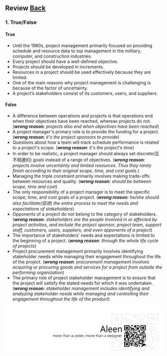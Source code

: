 ## Review	[Back](./../projectManagement.md)

### 1. True/False

#### True

- Until the 1980s, project management primarily focused on providing schedule and resource data to top management in the military, computer, and construction industries.
- Every project should have a well-defined objective.
- Projects should be developed in increments.
- Resources in a project should be used effectively because they are limited.
- One of the main reasons why project management is challenging is because of the factor of uncertainty.
- A project’s stakeholders consist of its customers, users, and suppliers.

#### False

- A difference between operations and projects is that operations end when their objectives have been reached, whereas projects do not. (*<strong>wrong reason</strong>: projects also end when objectives have been reached*)
- A project manager's primary role is to provide the funding for a project. (*<strong>wrong reason</strong>: it's the project sponsors to provide*)
- Questions about how a team will track schedule performance is related to a project's scope. (*<strong>wrong reason</strong>: it's the project's time*)
- In order to be realistic, a project manager should always set discrete(互不相連的) goals instead of a range of objectives. (*<strong>wrong reason</strong>: projects involve uncertainty and limited resources. Thus they rarely finish according to their original scope, time, and cost goals.*)
- Managing the triple constraint primarily involves making trade-offs between resources and quality. (*<strong>wrong reason</strong>: should be between scope, time and cost*)
- The only responsibility of a project manager is to meet the specific scope, time, and cost goals of a project. (*<strong>wrong reason</strong>: he/she should also facilitate(促进) the entire process to meet the needs and expectations of stakeholders*)
- Opponents of a project do not belong to the category of stakeholders. (*<strong>wrong reason</strong>: stakeholders are the people involved in or affected by project activities, and include the project sponsor, project team, support staff, customers, users, suppliers, and even opponents of a project*)
- The importance of stakeholders' needs and expectations is limited to the beginning of a project. (*<strong>wrong reason</strong>: through the whole life cycle of projects*)
- Project procurement management primarily involves identifying stakeholder needs while managing their engagement throughout the life of the project. (*<strong>wrong reason</strong>: procurement management involves acquiring or procuring goods and services for a project from outside the performing organization*)
- The primary role of project stakeholder management is to ensure that the project will satisfy the stated needs for which it was undertaken. (*<strong>wrong reason</strong>: stakeholder management  includes identifying and analyzing stakeholder needs while managing and controlling their engagement throughout the life of the product*)

<a href="http://aleen42.github.io/" target="_blank" ><img src="./../../pic/tail.gif"></a>

